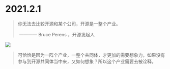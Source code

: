 # 2021.2.1

>  你无法去比较开源和某个公司，开源是一整个产业。
>
> ​       ———— Bruce Perens ，开源发起人

![](https://cdn.thenewstack.io/media/2017/05/ec6245f3-bruce-perens.jpg)

> 可恰恰是因为一阵个产业，一整个共同体，才更加的需要想象力，如果没有参与到开源共同体当中来，又如何想象？所以这个产业需要去被诠释。